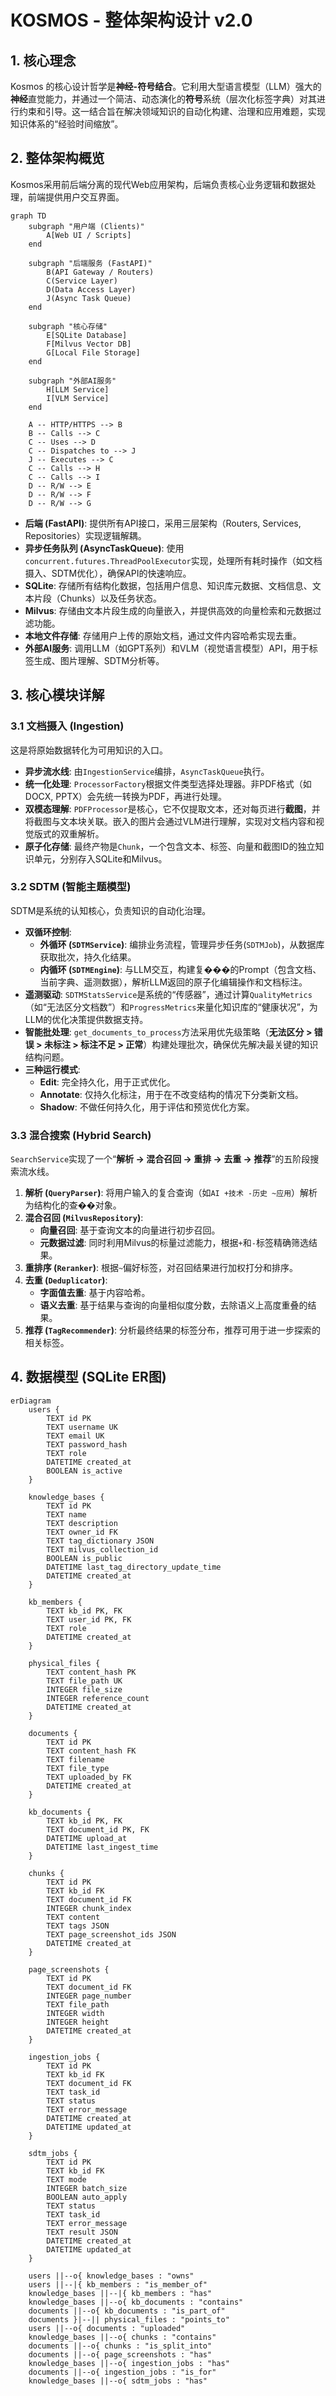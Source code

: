 # KOSMOS - 整体架构设计 v2.0

## **1\. 核心理念**

Kosmos 的核心设计哲学是**神经-符号结合**。它利用大型语言模型（LLM）强大的**神经**直觉能力，并通过一个简洁、动态演化的**符号**系统（层次化标签字典）对其进行约束和引导。这一结合旨在解决领域知识的自动化构建、治理和应用难题，实现知识体系的“经验时间缩放”。

## **2\. 整体架构概览**

Kosmos采用前后端分离的现代Web应用架构，后端负责核心业务逻辑和数据处理，前端提供用户交互界面。

```mermaid
graph TD
    subgraph "用户端 (Clients)"
        A[Web UI / Scripts]
    end

    subgraph "后端服务 (FastAPI)"
        B(API Gateway / Routers)
        C(Service Layer)
        D(Data Access Layer)
        J(Async Task Queue)
    end

    subgraph "核心存储"
        E[SQLite Database]
        F[Milvus Vector DB]
        G[Local File Storage]
    end

    subgraph "外部AI服务"
        H[LLM Service]
        I[VLM Service]
    end

    A -- HTTP/HTTPS --> B
    B -- Calls --> C
    C -- Uses --> D
    C -- Dispatches to --> J
    J -- Executes --> C
    C -- Calls --> H
    C -- Calls --> I
    D -- R/W --> E
    D -- R/W --> F
    D -- R/W --> G
```

*   **后端 (FastAPI)**: 提供所有API接口，采用三层架构（Routers, Services, Repositories）实现逻辑解耦。
*   **异步任务队列 (AsyncTaskQueue)**: 使用`concurrent.futures.ThreadPoolExecutor`实现，处理所有耗时操作（如文档摄入、SDTM优化），确保API的快速响应。
*   **SQLite**: 存储所有结构化数据，包括用户信息、知识库元数据、文档信息、文本片段（Chunks）以及任务状态。
*   **Milvus**: 存储由文本片段生成的向量嵌入，并提供高效的向量检索和元数据过滤功能。
*   **本地文件存储**: 存储用户上传的原始文档，通过文件内容哈希实现去重。
*   **外部AI服务**: 调用LLM（如GPT系列）和VLM（视觉语言模型）API，用于标签生成、图片理解、SDTM分析等。

## **3\. 核心模块详解**

### **3.1 文档摄入 (Ingestion)**

这是将原始数据转化为可用知识的入口。

*   **异步流水线**: 由`IngestionService`编排，`AsyncTaskQueue`执行。
*   **统一化处理**: `ProcessorFactory`根据文件类型选择处理器。非PDF格式（如DOCX, PPTX）会先统一转换为PDF，再进行处理。
*   **双模态理解**: `PDFProcessor`是核心，它不仅提取文本，还对每页进行**截图**，并将截图与文本块关联。嵌入的图片会通过VLM进行理解，实现对文档内容和视觉版式的双重解析。
*   **原子化存储**: 最终产物是`Chunk`，一个包含文本、标签、向量和截图ID的独立知识单元，分别存入SQLite和Milvus。

### **3.2 SDTM (智能主题模型)**

SDTM是系统的认知核心，负责知识的自动化治理。

*   **双循环控制**:
    *   **外循环 (`SDTMService`)**: 编排业务流程，管理异步任务(`SDTMJob`)，从数据库获取批次，持久化结果。
    *   **内循环 (`SDTMEngine`)**: 与LLM交互，构建复���的Prompt（包含文档、当前字典、遥测数据），解析LLM返回的原子化编辑操作和文档标注。
*   **遥测驱动**: `SDTMStatsService`是系统的“传感器”，通过计算`QualityMetrics`（如“无法区分文档数”）和`ProgressMetrics`来量化知识库的“健康状况”，为LLM的优化决策提供数据支持。
*   **智能批处理**: `get_documents_to_process`方法采用优先级策略（**无法区分 > 错误 > 未标注 > 标注不足 > 正常**）构建处理批次，确保优先解决最关键的知识结构问题。
*   **三种运行模式**:
    *   **Edit**: 完全持久化，用于正式优化。
    *   **Annotate**: 仅持久化标注，用于在不改变结构的情况下分类新文档。
    *   **Shadow**: 不做任何持久化，用于评估和预览优化方案。

### **3.3 混合搜索 (Hybrid Search)**

`SearchService`实现了一个“**解析 -> 混合召回 -> 重排 -> 去重 -> 推荐**”的五阶段搜索流水线。

1.  **解析 (`QueryParser`)**: 将用户输入的复合查询（如`AI +技术 -历史 ~应用`）解析为结构化的查��对象。
2.  **混合召回 (`MilvusRepository`)**:
    *   **向量召回**: 基于查询文本的向量进行初步召回。
    *   **元数据过滤**: 同时利用Milvus的标量过滤能力，根据`+`和`-`标签精确筛选结果。
3.  **重排序 (`Reranker`)**: 根据`~`偏好标签，对召回结果进行加权打分和排序。
4.  **去重 (`Deduplicator`)**:
    *   **字面值去重**: 基于内容哈希。
    *   **语义去重**: 基于结果与查询的向量相似度分数，去除语义上高度重叠的结果。
5.  **推荐 (`TagRecommender`)**: 分析最终结果的标签分布，推荐可用于进一步探索的相关标签。

## **4. 数据模型 (SQLite ER图)**

```mermaid
erDiagram
    users {
        TEXT id PK
        TEXT username UK
        TEXT email UK
        TEXT password_hash
        TEXT role
        DATETIME created_at
        BOOLEAN is_active
    }

    knowledge_bases {
        TEXT id PK
        TEXT name
        TEXT description
        TEXT owner_id FK
        TEXT tag_dictionary JSON
        TEXT milvus_collection_id
        BOOLEAN is_public
        DATETIME last_tag_directory_update_time
        DATETIME created_at
    }

    kb_members {
        TEXT kb_id PK, FK
        TEXT user_id PK, FK
        TEXT role
        DATETIME created_at
    }

    physical_files {
        TEXT content_hash PK
        TEXT file_path UK
        INTEGER file_size
        INTEGER reference_count
        DATETIME created_at
    }

    documents {
        TEXT id PK
        TEXT content_hash FK
        TEXT filename
        TEXT file_type
        TEXT uploaded_by FK
        DATETIME created_at
    }

    kb_documents {
        TEXT kb_id PK, FK
        TEXT document_id PK, FK
        DATETIME upload_at
        DATETIME last_ingest_time
    }

    chunks {
        TEXT id PK
        TEXT kb_id FK
        TEXT document_id FK
        INTEGER chunk_index
        TEXT content
        TEXT tags JSON
        TEXT page_screenshot_ids JSON
        DATETIME created_at
    }

    page_screenshots {
        TEXT id PK
        TEXT document_id FK
        INTEGER page_number
        TEXT file_path
        INTEGER width
        INTEGER height
        DATETIME created_at
    }

    ingestion_jobs {
        TEXT id PK
        TEXT kb_id FK
        TEXT document_id FK
        TEXT task_id
        TEXT status
        TEXT error_message
        DATETIME created_at
        DATETIME updated_at
    }

    sdtm_jobs {
        TEXT id PK
        TEXT kb_id FK
        TEXT mode
        INTEGER batch_size
        BOOLEAN auto_apply
        TEXT status
        TEXT task_id
        TEXT error_message
        TEXT result JSON
        DATETIME created_at
        DATETIME updated_at
    }

    users ||--o{ knowledge_bases : "owns"
    users ||--|{ kb_members : "is_member_of"
    knowledge_bases ||--|{ kb_members : "has"
    knowledge_bases ||--o{ kb_documents : "contains"
    documents ||--o{ kb_documents : "is_part_of"
    documents }|--|| physical_files : "points_to"
    users ||--o{ documents : "uploaded"
    knowledge_bases ||--o{ chunks : "contains"
    documents ||--o{ chunks : "is_split_into"
    documents ||--o{ page_screenshots : "has"
    knowledge_bases ||--o{ ingestion_jobs : "has"
    documents ||--o{ ingestion_jobs : "is_for"
    knowledge_bases ||--o{ sdtm_jobs : "has"
```
